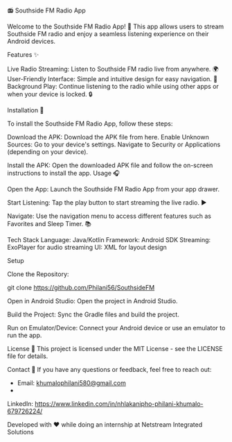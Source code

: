 📻 Southside FM Radio App

Welcome to the Southside FM Radio App! 🎉 This app allows users to stream Southside FM radio and enjoy a seamless listening experience on their Android devices.

Features ✨

Live Radio Streaming: Listen to Southside FM radio live from anywhere. 🌍
User-Friendly Interface: Simple and intuitive design for easy navigation. 🧭
Background Play: Continue listening to the radio while using other apps or when your device is locked. 🔒

Installation 📲

To install the Southside FM Radio App, follow these steps:

Download the APK: Download the APK file from here.
Enable Unknown Sources:
Go to your device's settings.
Navigate to Security or Applications (depending on your device).

Install the APK: Open the downloaded APK file and follow the on-screen instructions to install the app.
Usage 🎧

Open the App: Launch the Southside FM Radio App from your app drawer.

Start Listening: Tap the play button to start streaming the live radio. ▶️

Navigate: Use the navigation menu to access different features such as Favorites and Sleep Timer. 📚

Tech Stack
Language: Java/Kotlin
Framework: Android SDK
Streaming: ExoPlayer for audio streaming
UI: XML for layout design

Setup

Clone the Repository:

git clone https://github.com/Philani56/SouthsideFM

Open in Android Studio: Open the project in Android Studio.

Build the Project: Sync the Gradle files and build the project.

Run on Emulator/Device: Connect your Android device or use an emulator to run the app.

License 📄
This project is licensed under the MIT License - see the LICENSE file for details.

Contact 📧
If you have any questions or feedback, feel free to reach out:

- Email: khumalophilani580@gmail.com
- 
LinkedIn: https://www.linkedin.com/in/nhlakanipho-philani-khumalo-679726224/

Developed with ❤️ while doing an internship at Netstream Integrated Solutions

